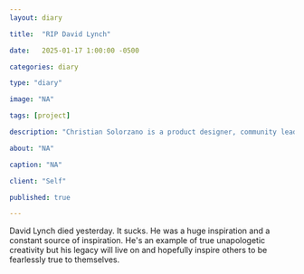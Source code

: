 ```yaml
---
layout: diary

title:  "RIP David Lynch"

date:   2025-01-17 1:00:00 -0500

categories: diary

type: "diary"

image: "NA"

tags: [project]

description: "Christian Solorzano is a product designer, community leader, educator, and podcast host."

about: "NA"

caption: "NA"

client: "Self"

published: true

---
```

David Lynch died yesterday. It sucks. He was a huge inspiration and a constant source of inspiration. He's an example 
of true unapologetic creativity but his legacy will live on and hopefully inspire others to be fearlessly true to 
themselves.